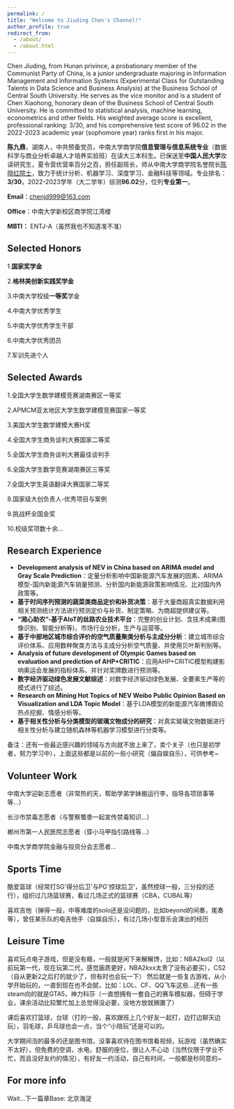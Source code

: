 ```yaml
---
permalink: /
title: "Welcome to Jiuding Chen's Channel!"
author_profile: true
redirect_from: 
  - /about/
  - /about.html
---
```


Chen Jiuding, from Hunan privince, a probationary member of the Communist Party of China, is a junior undergraduate majoring in Information Management and Information Systems (Experimental Class for Outstanding Talents in Data Science and Business Analysis) at the Business School of Central South University. He serves as the vice monitor and is a student of Chen Xiaohong, honorary dean of the Business School of Central South University. He is committed to statistical analysis, machine learning, econometrics and other fields. His weighted average score is excellent, professional ranking: 3/30, and his comprehensive test score of 96.02 in the 2022-2023 academic year (sophomore year) ranks first in his major.

**陈九鼎**，湖南人，中共预备党员，中南大学商学院**信息管理与信息系统专业**（数据科学与商业分析卓越人才培养实验班）在读大三本科生。已保送至**中国人民大学**攻读研究生，夏令营优营率百分之百，担任副班长，师从中南大学商学院名誉院长[陈晓红院士](https://baike.baidu.com/item/%E9%99%88%E6%99%93%E7%BA%A2/8442178?fr=po_ala)，致力于统计分析、机器学习、深度学习、金融科技等领域。专业排名：**3/30**，2022-2023学年（大二学年）综测**96.02**分，位列**专业第一**。

**Email**：chenjd999@163.com

**Office**：中南大学新校区商学院江湾楼

**MBTI：** ENTJ-A（虽然我也不知道准不准）

Selected Honors
---
1.**国家奖学金**

2.**格林美创新实践奖学金**

3.中南大学校级**一等奖**学金

4.中南大学优秀学生

5.中南大学优秀学生干部

6.中南大学优秀团员

7.军训先进个人


Selected Awards
---
1.全国大学生数学建模竞赛湖南赛区一等奖

2.APMCM亚太地区大学生数学建模竞赛国家一等奖

3.美国大学生数学建模大赛H奖

4.全国大学生商务谈判大赛国家二等奖

5.全国大学生商务谈判大赛最佳谈判手

6.全国大学生数学竞赛湖南赛区三等奖

7.全国大学生英语翻译大赛国家二等奖

8.国家级大创负责人-优秀项目与案例

9.挑战杯全国金奖

10.校级奖项数十余...

Research Experience
---
+ **Development analysis of NEV in China based on ARIMA model and Gray Scale Prediction**：定量分析影响中国新能源汽车发展的因素、ARIMA模型-国内新能源汽车销量预测、分析国内新能源政策影响情况、比对国内外政策等。
+ **基于时间序列预测的蔬菜类商品定价和补货决策**：基于大量商超真实数据利用相关预测统计方法进行预测定价与补货、制定策略、为商超提供建议等。
+ **“湘心助农”-基于AIoT的丝路农业技术平台**：完整的创业计划、含技术成果(图像识别、智能分析等)，市场行业分析，生产与运营等。
+ **基于中部地区城市综合评价的空气质量聚类分析与主成分分析**：建立城市综合评价体系、应用数种聚类方法与主成分分析空气质量、并使用贝叶斯判别等。
+ **Analysis of future development of Olympic Games based on evaluation and prediction of AHP+CRITIC**：应用AHP+CRITIC模型构建影响奥运会发展的指标体系、并针对奖牌数进行预测等。
+ **数字经济驱动绿色发展文献综述**：对数字经济驱动绿色发展、全要素生产等的模式进行了综述。
+ **Research on Mining Hot Topics of NEV Weibo Public Opinion Based on Visualization and LDA Topic Model**：基于LDA模型的新能源汽车微博舆论热点挖掘、情感分析等。
+ **基于相关性分析与分类模型的玻璃文物成分的研究**：对真实玻璃文物数据进行相关性分析与建立随机森林等机器学习模型进行分类等。

备注：还有一些最近感兴趣的领域与方向就不放上来了，卖个关子（也只是初学者，努力学习中），上面这些都是以前的一些小研究（偏自娱自乐），可供参考~


Volunteer Work
---
中南大学迎新志愿者（非常热的天，帮助学弟学妹搬运行李，指导各项琐事等等...）

长沙市禁毒志愿者（与警察蜀黍一起宣传禁毒知识...）

郴州市第一人民医院志愿者（穿小马甲指引路线等...）

中南大学商学院金融与投资分会志愿者...


Sports Time
---
酷爱篮球（经常打SG'得分后卫'与PG'控球后卫'，虽然控球一般，三分投的还行），组织过几场篮球赛，看过几场正式的篮球赛（CBA，CUBAL等）

喜欢吉他（弹得一般，中等难度的solo还是没问题的，比如beyond的间奏，尾奏等），曾任某乐队的电吉他手（自娱自乐），有过几场小型音乐会演出的经历


Leisure Time
------
喜欢玩点电子游戏，但是没有瘾，一般就是闲下来解解馋，比如：NBA2kol2（以前玩第一代，现在玩第二代，感觉画质更好，NBA2kxx太贵了没有必要买），CS2（自从更新2之后打的就少了，但有时也会玩一下）
然后就是一些复古游戏，从小学开始玩的，一直到现在也不会腻，比如：LOL、CF、QQ飞车这些...还有一些steam向的就是GTA5，神力科莎（一直想拥有一套自己的赛车模拟器，但碍于学业，课余活动比较繁忙加上总觉得没必要，没地方放就搁置了）

课后喜欢打篮球，台球（打的一般，喜欢跟班上几个好友一起打，边打边聊天边玩），羽毛球，乒乓球也会一点，当个“小陪玩”还是可以的。

大学期间泡的最多的还是图书馆，没事喜欢待在图书馆看视频，玩游戏（虽然确实不太好），但免费的空调，水电，舒服的座位，很让人不心动（当然仅限于学业不忙，而且没好友约的情况），有好友一约活动，自己有时间，一般都是秒同意的~


For more info
------
Wait...下一篇章Base: 北京海淀
